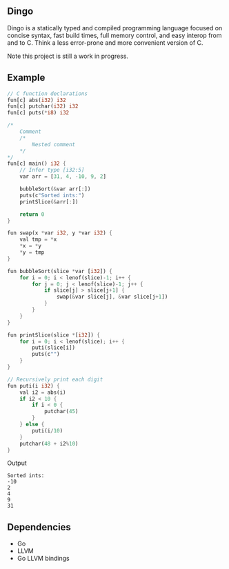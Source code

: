 ## Dingo

Dingo is a statically typed and compiled programming language focused on concise syntax, fast build times, full memory control, and easy interop from and to C. Think a less error-prone and more convenient version of C.

Note this project is still a work in progress.

## Example
```rust
// C function declarations
fun[c] abs(i32) i32
fun[c] putchar(i32) i32
fun[c] puts(*i8) i32

/*
    Comment
    /*
        Nested comment
    */
*/
fun[c] main() i32 {
    // Infer type [i32:5]
    var arr = [31, 4, -10, 9, 2]

    bubbleSort(&var arr[:])
    puts(c"Sorted ints:")
    printSlice(&arr[:])

    return 0
}

fun swap(x *var i32, y *var i32) {
    val tmp = *x
    *x = *y
    *y = tmp
}

fun bubbleSort(slice *var [i32]) {
    for i = 0; i < lenof(slice)-1; i++ {
        for j = 0; j < lenof(slice)-1; j++ {
            if slice[j] > slice[j+1] {
                swap(&var slice[j], &var slice[j+1])
            }
        }
    }
}

fun printSlice(slice *[i32]) {
    for i = 0; i < lenof(slice); i++ {
        puti(slice[i])
        puts(c"")
    }
}

// Recursively print each digit
fun puti(i i32) {
    val i2 = abs(i)
    if i2 < 10 {
        if i < 0 {
            putchar(45)
        }
    } else {
        puti(i/10)
    }
    putchar(48 + i2%10)
}
```

Output
```
Sorted ints:
-10
2
4
9
31
```

## Dependencies
* Go 
* LLVM 
* Go LLVM bindings
